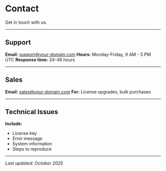 # Contact

Get in touch with us.

---

## Support

**Email:** support@your-domain.com
**Hours:** Monday-Friday, 9 AM - 5 PM UTC
**Response time:** 24-48 hours

---

## Sales

**Email:** sales@your-domain.com
**For:** License upgrades, bulk purchases

---

## Technical Issues

**Include:**
- License key
- Error message
- System information
- Steps to reproduce

---

*Last updated: October 2025*
